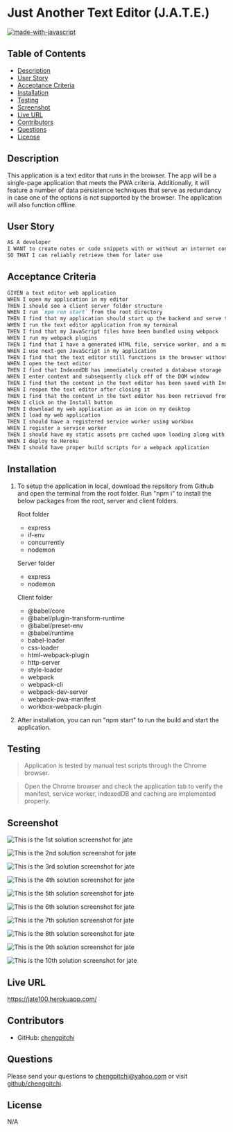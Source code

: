 # Just Another Text Editor (J.A.T.E.)

[![made-with-javascript](https://img.shields.io/badge/Made%20with-JavaScript-1f425f.svg)](https://www.javascript.com)

## Table of Contents
* [Description](#description)
* [User Story](#user-story)
* [Acceptance Criteria](#acceptance-criteria)
* [Installation](#installation)
* [Testing](#testing)
* [Screenshot](#screenshot)
* [Live URL](#live-url)
* [Contributors](#contributors)
* [Questions](#questions)
* [License](#license)

## Description
This application is a text editor that runs in the browser. The app will be a single-page application that meets the PWA criteria. Additionally, it will feature a number of data persistence techniques that serve as redundancy in case one of the options is not supported by the browser. The application will also function offline.

## User Story

```md
AS A developer
I WANT to create notes or code snippets with or without an internet connection
SO THAT I can reliably retrieve them for later use
```

## Acceptance Criteria

```md
GIVEN a text editor web application
WHEN I open my application in my editor
THEN I should see a client server folder structure
WHEN I run `npm run start` from the root directory
THEN I find that my application should start up the backend and serve the client
WHEN I run the text editor application from my terminal
THEN I find that my JavaScript files have been bundled using webpack
WHEN I run my webpack plugins
THEN I find that I have a generated HTML file, service worker, and a manifest file
WHEN I use next-gen JavaScript in my application
THEN I find that the text editor still functions in the browser without errors
WHEN I open the text editor
THEN I find that IndexedDB has immediately created a database storage
WHEN I enter content and subsequently click off of the DOM window
THEN I find that the content in the text editor has been saved with IndexedDB
WHEN I reopen the text editor after closing it
THEN I find that the content in the text editor has been retrieved from our IndexedDB
WHEN I click on the Install button
THEN I download my web application as an icon on my desktop
WHEN I load my web application
THEN I should have a registered service worker using workbox
WHEN I register a service worker
THEN I should have my static assets pre cached upon loading along with subsequent pages and static assets
WHEN I deploy to Heroku
THEN I should have proper build scripts for a webpack application
```

## Installation

1. To setup the application in local, download the repsitory from Github and open the terminal from the root folder.  Run "npm i" to install the below packages from the root, server and client folders. 

    Root folder
    * express 
    * if-env
    * concurrently 
    * nodemon

    Server folder
    * express 
    * nodemon

    Client folder
    * @babel/core
    * @babel/plugin-transform-runtime
    * @babel/preset-env
    * @babel/runtime
    * babel-loader
    * css-loader
    * html-webpack-plugin
    * http-server
    * style-loader
    * webpack
    * webpack-cli
    * webpack-dev-server
    * webpack-pwa-manifest
    * workbox-webpack-plugin

2. After installation, you can run "npm start" to run the build and start the application. 

## Testing
> Application is tested by manual test scripts through the Chrome browser.  

> Open the Chrome browser and check the application tab to verify the manifest, service worker, indexedDB and caching are implemented properly. 

## Screenshot
![This is the 1st solution screenshot for jate](./assets/jate-1.png)

![This is the 2nd solution screenshot for jate](./assets/jate-2.png)

![This is the 3rd solution screenshot for jate](./assets/jate-3.png)

![This is the 4th solution screenshot for jate](./assets/jate-4.png)

![This is the 5th solution screenshot for jate](./assets/jate-5.png)

![This is the 6th solution screenshot for jate](./assets/jate-6.png)

![This is the 7th solution screenshot for jate](./assets/jate-7.png)

![This is the 8th solution screenshot for jate](./assets/jate-8.png)

![This is the 9th solution screenshot for jate](./assets/jate-9.png)

![This is the 10th solution screenshot for jate](./assets/jate-10.png)

## Live URL 
https://jate100.herokuapp.com/

## Contributors
* GitHub: [chengpitchi](https://github.com/chengpitchi)

## Questions
Please send your questions to chengpitchi@yahoo.com or visit [github/chengpitchi](https://github.com/chengpitchi).

## License
N/A